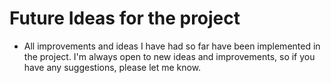 # Future Ideas for the project

- All improvements and ideas I have had so far have been implemented in the
  project. I'm always open to new ideas and improvements, so if you have any
  suggestions, please let me know.
